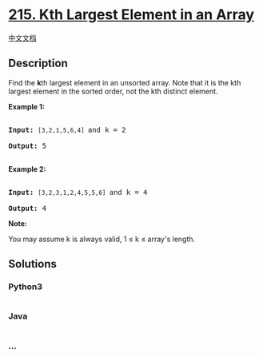 # [215. Kth Largest Element in an Array](https://leetcode.com/problems/kth-largest-element-in-an-array)

[中文文档](/solution/0200-0299/0215.Kth%20Largest%20Element%20in%20an%20Array/README.md)

## Description

<p>Find the <strong>k</strong>th largest element in an unsorted array. Note that it is the kth largest element in the sorted order, not the kth distinct element.</p>

<p><strong>Example 1:</strong></p>

<pre>

<strong>Input:</strong> <code>[3,2,1,5,6,4] </code>and k = 2

<strong>Output:</strong> 5

</pre>

<p><strong>Example 2:</strong></p>

<pre>

<strong>Input:</strong> <code>[3,2,3,1,2,4,5,5,6] </code>and k = 4

<strong>Output:</strong> 4</pre>

<p><strong>Note: </strong><br />

You may assume k is always valid, 1 &le; k &le; array&#39;s length.</p>

## Solutions

<!-- tabs:start -->

### **Python3**

```python

```

### **Java**

```java

```

### **...**

```

```

<!-- tabs:end -->
